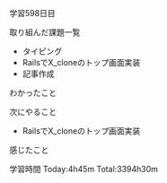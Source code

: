 学習598日目

取り組んだ課題一覧

- タイピング
- RailsでX_cloneのトップ画面実装
- 記事作成

わかったこと

次にやること

- RailsでX_cloneのトップ画面実装


感じたこと

学習時間 Today:4h45m Total:3394h30m